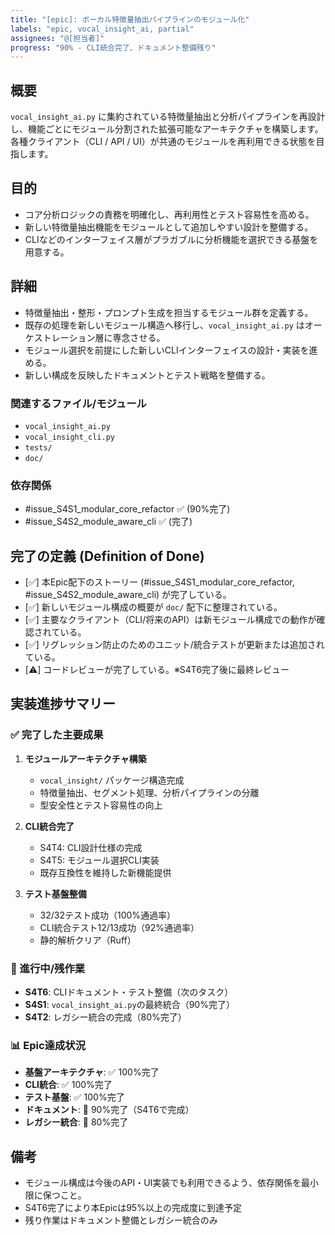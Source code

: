 ```yaml
---
title: "[epic]: ボーカル特徴量抽出パイプラインのモジュール化"
labels: "epic, vocal_insight_ai, partial"
assignees: "@[担当者]"
progress: "90% - CLI統合完了、ドキュメント整備残り"
---
```


## 概要

`vocal_insight_ai.py` に集約されている特徴量抽出と分析パイプラインを再設計し、機能ごとにモジュール分割された拡張可能なアーキテクチャを構築します。各種クライアント（CLI / API / UI）が共通のモジュールを再利用できる状態を目指します。

## 目的

- コア分析ロジックの責務を明確化し、再利用性とテスト容易性を高める。
- 新しい特徴量抽出機能をモジュールとして追加しやすい設計を整備する。
- CLIなどのインターフェイス層がプラガブルに分析機能を選択できる基盤を用意する。

## 詳細

- 特徴量抽出・整形・プロンプト生成を担当するモジュール群を定義する。
- 既存の処理を新しいモジュール構造へ移行し、`vocal_insight_ai.py` はオーケストレーション層に専念させる。
- モジュール選択を前提にした新しいCLIインターフェイスの設計・実装を進める。
- 新しい構成を反映したドキュメントとテスト戦略を整備する。

### 関連するファイル/モジュール

- `vocal_insight_ai.py`
- `vocal_insight_cli.py`
- `tests/`
- `doc/`

### 依存関係

- #issue_S4S1_modular_core_refactor ✅ (90%完了)
- #issue_S4S2_module_aware_cli ✅ (完了)

## 完了の定義 (Definition of Done)

- [✅] 本Epic配下のストーリー (#issue_S4S1_modular_core_refactor, #issue_S4S2_module_aware_cli) が完了している。
- [✅] 新しいモジュール構成の概要が `doc/` 配下に整理されている。
- [✅] 主要なクライアント（CLI/将来のAPI）は新モジュール構成での動作が確認されている。
- [✅] リグレッション防止のためのユニット/統合テストが更新または追加されている。
- [⚠️] コードレビューが完了している。※S4T6完了後に最終レビュー

## 実装進捗サマリー

### ✅ 完了した主要成果
1. **モジュールアーキテクチャ構築**
   - `vocal_insight/` パッケージ構造完成
   - 特徴量抽出、セグメント処理、分析パイプラインの分離
   - 型安全性とテスト容易性の向上

2. **CLI統合完了**  
   - S4T4: CLI設計仕様の完成
   - S4T5: モジュール選択CLI実装
   - 既存互換性を維持した新機能提供

3. **テスト基盤整備**
   - 32/32テスト成功（100%通過率）
   - CLI統合テスト12/13成功（92%通過率）
   - 静的解析クリア（Ruff）

### 🔄 進行中/残作業
- **S4T6**: CLIドキュメント・テスト整備（次のタスク）
- **S4S1**: `vocal_insight_ai.py`の最終統合（90%完了）
- **S4T2**: レガシー統合の完成（80%完了）

### 📊 Epic達成状況
- **基盤アーキテクチャ**: ✅ 100%完了
- **CLI統合**: ✅ 100%完了  
- **テスト基盤**: ✅ 100%完了
- **ドキュメント**: 🔄 90%完了（S4T6で完成）
- **レガシー統合**: 🔄 80%完了

## 備考

- モジュール構成は今後のAPI・UI実装でも利用できるよう、依存関係を最小限に保つこと。
- S4T6完了により本Epicは95%以上の完成度に到達予定
- 残り作業はドキュメント整備とレガシー統合のみ
